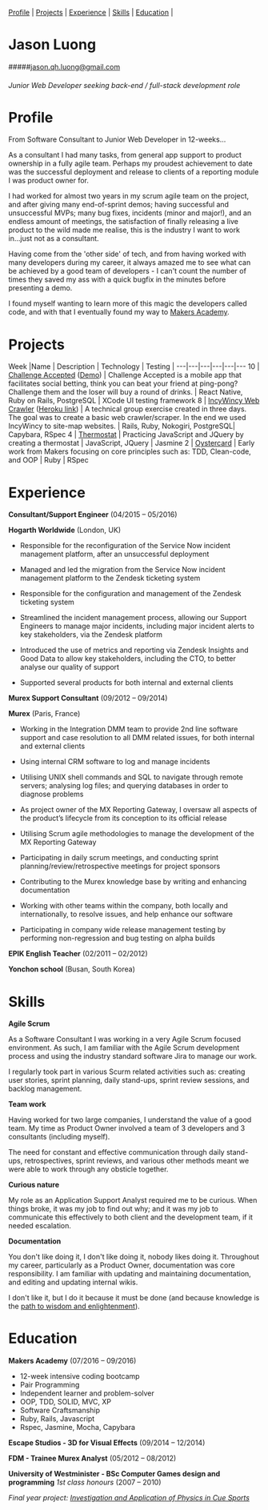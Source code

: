 [Profile](#profile) | [Projects](#projects) | [Experience](#experience) |  [Skills](#skills) | [Education](#education) |

# Jason Luong
#####jason.qh.luong@gmail.com
###### *Junior Web Developer seeking back-end / full-stack development role*

# Profile

From Software Consultant to Junior Web Developer in 12-weeks...

As a consultant I had many tasks, from general app support to product ownership in a fully agile team. Perhaps my proudest achievement to date was the successful deployment and release to clients of a reporting module I was product owner for.

I had worked for almost two years in my scrum agile team on the project, and after giving many end-of-sprint demos; having successful and unsuccessful MVPs; many bug fixes, incidents (minor and major!), and an endless amount of meetings, the satisfaction of finally releasing a live product to the wild made me realise, this is the industry I want to work in...just not as a consultant.

Having come from the 'other side' of tech, and from having worked with many developers during my career, it always amazed me to see what can be achieved by a good team of developers - I can't count the number of times they saved my ass with a quick bugfix in the minutes before presenting a demo.

I found myself wanting to learn more of this magic the developers called code, and with that I eventually found my way to [Makers Academy](www.makersacademy.com).

# Projects

Week |Name | Description | Technology | Testing |
---|---|---|---|---|---
10 | [Challenge Accepted](https://github.com/challenge-accepted-team) ([Demo](https://vimeo.com/182997446)) | Challenge Accepted is a mobile app that facilitates social betting, think you can beat your friend at ping-pong? Challenge them and the loser will buy a round of drinks. | React Native, Ruby on Rails, PostgreSQL | XCode UI testing framework
8 | [IncyWincy Web Crawler](https://github.com/incyWebCrawler/incy) ([Heroku link](https://incy-wincy.herokuapp.com/)) | A technical group exercise created in three days. The goal was to create a basic web crawler/scraper. In the end we used IncyWincy to site-map websites. | Rails, Ruby, Nokogiri, PostgreSQL| Capybara, RSpec
4 | [Thermostat](https://github.com/j-luong/js_thermostat) | Practicing JavaScript and JQuery by creating a thermostat | JavaScript, JQuery | Jasmine
2 | [Oystercard](https://github.com/j-luong/oystercard) | Early work from Makers focusing on core principles such as: TDD, Clean-code, and OOP | Ruby | RSpec

# Experience

**Consultant/Support Engineer** (04/2015 – 05/2016)

**Hogarth Worldwide** (London, UK)

* Responsible for the reconfiguration of the Service Now incident management platform, after an unsuccessful deployment

* Managed and led the migration from the Service Now incident management platform to the Zendesk ticketing system

* Responsible for the configuration and management of the Zendesk ticketing system

* Streamlined the incident management process, allowing our Support Engineers to manage major incidents, including major incident alerts to key stakeholders, via the Zendesk platform

* Introduced the use of metrics and reporting via Zendesk Insights and Good Data to allow key stakeholders, including the CTO, to better analyse our quality of support

* Supported several products for both internal and external clients

**Murex Support Consultant** (09/2012 – 09/2014)

**Murex** (Paris, France)
* Working in the Integration DMM team to provide 2nd line software support and case resolution to all DMM related issues, for both internal and external clients

* Using internal CRM software to log and manage incidents

* Utilising UNIX shell commands and SQL to navigate through remote servers; analysing log files; and querying databases in order to diagnose problems

* As project owner of the MX Reporting Gateway, I oversaw all aspects of the product’s lifecycle from its conception to its official release

* Utilising Scrum agile methodologies to manage the development of the MX Reporting Gateway

* Participating in daily scrum meetings, and conducting sprint planning/review/retrospective meetings for project sponsors

* Contributing to the Murex knowledge base by writing and enhancing documentation

* Working with other teams within the company, both locally and internationally, to resolve issues, and help enhance our software

* Participating in company wide release management testing by performing non-regression and bug testing on alpha builds


**EPIK English Teacher** (02/2011 – 02/2012)

**Yonchon school** (Busan, South Korea)

# Skills

**Agile Scrum**

As a Software Consultant I was working in a very Agile Scrum focused environment. As such, I am familiar with the Agile Scrum development process and using the industry standard software Jira to manage our work.

I regularly took part in various Scurm related activities such as: creating user stories, sprint planning, daily stand-ups, sprint review sessions, and backlog management.

**Team work**

Having worked for two large companies, I understand the value of a good team. My time as Product Owner involved a team of 3 developers and 3 consultants (including myself).

The need for constant and effective communication through daily stand-ups, retrospectives, sprint reviews, and various other methods meant we were able to work through any obsticle together.

**Curious nature**

My role as an Application Support Analyst required me to be curious. When things broke, it was my job to find out why; and it was my job to communicate this effectively to both client and the development team, if it needed escalation.

**Documentation**

You don't like doing it, I don't like doing it, nobody likes doing it. Throughout my career, particularly as a Product Owner, documentation was core responsibility. I am familiar with updating and maintaining documentation, and editing and updating internal wikis.

I don't like it, but I do it because it must be done (and because knowledge is the [path to wisdom and enlightenment](http://johnkapeleris.com/blog/?p=1752)).

# Education

**Makers Academy** (07/2016 – 09/2016)
- 12-week intensive coding bootcamp
- Pair Programming
- Independent learner and problem-solver
- OOP, TDD, SOLID, MVC, XP
- Software Craftsmanship
- Ruby, Rails, Javascript
- Rspec, Jasmine, Mocha, Capybara

**Escape Studios - 3D for Visual Effects** (09/2014 – 12/2014)

**FDM - Trainee Murex Analyst** (05/2012 – 08/2012)

**University of Westminister - BSc Computer Games design and programming** *1st class honours* (2007 – 2010)

_Final year project: [Investigation and Application of Physics in Cue Sports](https://github.com/j-luong/MyBilliards)_
